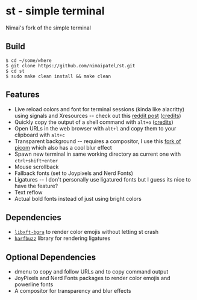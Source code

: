 # st - simple terminal
Nimai's fork of the simple terminal

## Build
```
$ cd ~/some/where
$ git clone https://github.com/nimaipatel/st.git
$ cd st
$ sudo make clean install && make clean
```

## Features
- Live reload colors and font for terminal sessions (kinda like alacritty) using signals and Xresources -- check out this [reddit post](https://www.reddit.com/r/suckless/comments/mew0pt/live_reload_colors_for_st_neovim_dwm_dmenu/) ([credits](https://github.com/gnotclub/xst))
- Quickly copy the output of a shell command with `alt+o` ([credits](https://github.com/lukesmithxyz/st))
- Open URLs in the web browser with `alt+l` and copy them to your clipboard with `alt+c` 
- Transparent background -- requires a compositor, I use this [fork of picom](https://github.com/jonaburg/picom) which also has a cool blur effect
- Spawn new terminal in same working directory as current one with `ctrl+shift+enter`
- Mouse scrollback
- Fallback fonts (set to Joypixels and Nerd Fonts)
- Ligatures -- I don't personally use ligatured fonts but I guess its nice to have the feature?
- Text reflow
- Actual bold fonts instead of just using bright colors

## Dependencies
- [`libxft-bgra`](https://aur.archlinux.org/packages/libxft-bgra-git/) to render color emojis without letting st crash
- [`harfbuzz`](https://archlinux.org/packages/extra/x86_64/harfbuzz/) library for rendering ligatures

## Optional Dependencies
- dmenu to copy and follow URLs and to copy command output
- JoyPixels and Nerd Fonts packages to render color emojis and powerline fonts
- A compositor for transparency and blur effects
